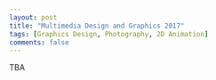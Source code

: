 ```yaml
---
layout: post
title: "Multimedia Design and Graphics 2017"
tags: [Graphics Design, Photography, 2D Animation]
comments: false
---
```

TBA
